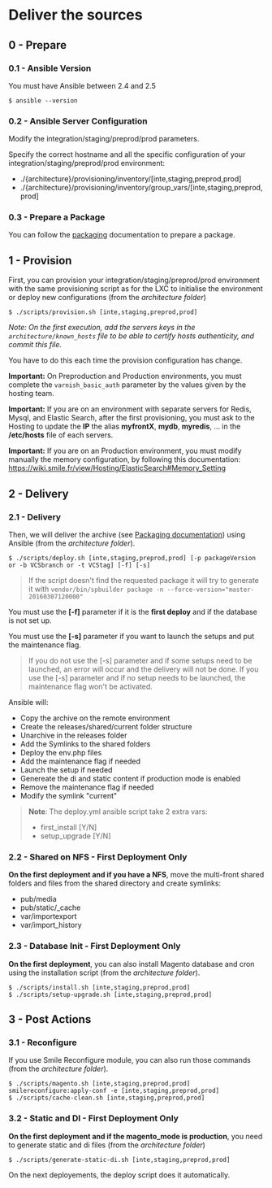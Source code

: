 # Deliver the sources

## 0 - Prepare

### 0.1 - Ansible Version

You must have Ansible between 2.4 and 2.5

```
$ ansible --version
```

### 0.2 - Ansible Server Configuration

Modify the integration/staging/preprod/prod parameters.
 
Specify the correct hostname and all the specific configuration of your integration/staging/preprod/prod environment:

- ./{architecture}/provisioning/inventory/[inte,staging,preprod,prod]
- ./{architecture}/provisioning/inventory/group_vars/[inte,staging,preprod,prod]
 
### 0.3 - Prepare a Package

You can follow the [packaging](./packaging.md) documentation to prepare a package.

## 1 - Provision

First, you can provision your integration/staging/preprod/prod environment with the same provisioning script as for the LXC
to initialise the environment or deploy new configurations (from the *architecture folder*)
```
$ ./scripts/provision.sh [inte,staging,preprod,prod]
```

_Note: On the first execution, add the servers keys in the `architecture/known_hosts` file to be able to certify hosts authenticity, and commit this file._

You have to do this each time the provision configuration has change.

**Important:** On Preproduction and Production environments, you must complete the `varnish_basic_auth` parameter by the values given by the hosting team.

**Important:** If you are on an environment with separate servers for Redis, Mysql, and Elastic Search, after the first provisioning,
you must ask to the Hosting to update the **IP** the alias **myfrontX**, **mydb**, **myredis**, ... in the **/etc/hosts** file of each servers.

**Important:** If you are on an Production environment, you must modify manually the memory configuration, by following this documentation:
 https://wiki.smile.fr/view/Hosting/ElasticSearch#Memory_Setting

## 2 - Delivery

### 2.1 - Delivery

Then, we will deliver the archive (see [Packaging documentation](./packaging.md)) using Ansible (from the *architecture folder*).
```
$ ./scripts/deploy.sh [inte,staging,preprod,prod] [-p packageVersion or -b VCSbranch or -t VCStag] [-f] [-s]
```

> If the script doesn't find the requested package it will try to generate it with `vendor/bin/spbuilder package -n --force-version="master-20160307120000"`

You must use the **[-f]** parameter if it is the **first deploy** and if the database is not set up.

You must use the **[-s]** parameter if you want to launch the setups and put the maintenance flag.

> If you do not use the [-s] parameter and if some setups need to be launched, an error will occur and the delivery will not be done.
> If you use the [-s] parameter and if no setup needs to be launched, the maintenance flag won't be activated.

Ansible will:

- Copy the archive on the remote environment
- Create the releases/shared/current folder structure
- Unarchive in the releases folder
- Add the Symlinks to the shared folders
- Deploy the env.php files
- Add the maintenance flag if needed
- Launch the setup if needed
- Genereate the di and static content if production mode is enabled
- Remove the maintenance flag if needed
- Modify the symlink "current"
 
> **Note**: The deploy.yml ansible script take 2 extra vars:
>  * first_install [Y/N]
>  * setup_upgrade [Y/N]

### 2.2 - Shared on NFS - First Deployment Only

__On the first deployment and if you have a NFS__, move the multi-front shared folders and files from the shared directory and create symlinks:

- pub/media
- pub/static/_cache
- var/importexport
- var/import_history
 
### 2.3 - Database Init - First Deployment Only

__On the first deployment__, you can also install Magento database and cron using the installation script (from the *architecture folder*).

```
$ ./scripts/install.sh [inte,staging,preprod,prod]
$ ./scripts/setup-upgrade.sh [inte,staging,preprod,prod]
```

## 3 - Post Actions

### 3.1 - Reconfigure

If you use Smile Reconfigure module, you can also run those commands (from the *architecture folder*).

```
$ ./scripts/magento.sh [inte,staging,preprod,prod] smilereconfigure:apply-conf -e [inte,staging,preprod,prod]
$ ./scripts/cache-clean.sh [inte,staging,preprod,prod]
```

### 3.2 - Static and DI - First Deployment Only

__On the first deployment and if the magento_mode is production__, you need to generate static and di files (from the *architecture folder*)

```
$ ./scripts/generate-static-di.sh [inte,staging,preprod,prod]
```

On the next deployements, the deploy script does it automatically.
